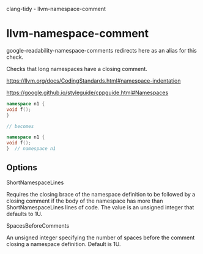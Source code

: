 clang-tidy - llvm-namespace-comment

</div>

# llvm-namespace-comment

<span class="title-ref">google-readability-namespace-comments</span>
redirects here as an alias for this check.

Checks that long namespaces have a closing comment.

<https://llvm.org/docs/CodingStandards.html#namespace-indentation>

<https://google.github.io/styleguide/cppguide.html#Namespaces>

``` c++
namespace n1 {
void f();
}

// becomes

namespace n1 {
void f();
}  // namespace n1
```

## Options

<div class="option">

ShortNamespaceLines

Requires the closing brace of the namespace definition to be followed by
a closing comment if the body of the namespace has more than
<span class="title-ref">ShortNamespaceLines</span> lines of code. The
value is an unsigned integer that defaults to
<span class="title-ref">1U</span>.

</div>

<div class="option">

SpacesBeforeComments

An unsigned integer specifying the number of spaces before the comment
closing a namespace definition. Default is
<span class="title-ref">1U</span>.

</div>
